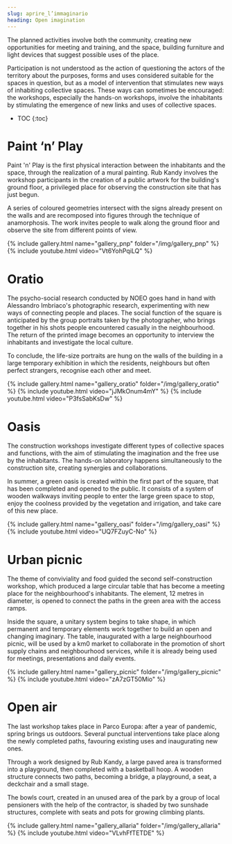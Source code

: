 ```yaml
---
slug: aprire_l’immaginario
heading: Open imagination
---
```


The planned activities involve both the community, creating new opportunities for meeting and training, and the space, building furniture and light devices that suggest possible uses of the place.

Participation is not understood as the action of questioning the actors of the territory about the purposes, forms and uses considered suitable for the spaces in question, but as a model of intervention that stimulates new ways of inhabiting collective spaces. These ways can sometimes be encouraged: the workshops, especially the hands-on workshops, involve the inhabitants by stimulating the emergence of new links and uses of collective spaces.


- TOC
{:toc}

# Paint ‘n’ Play
Paint 'n' Play is the first physical interaction between the inhabitants and the space, through the realization of a mural painting. Rub Kandy involves the workshop participants in the creation of a public artwork for the building's ground floor, a privileged place for observing the construction site that has just begun.

A series of coloured geometries intersect with the signs already present on the walls and are recomposed into figures through the technique of anamorphosis. The work invites people to walk along the ground floor and observe the site from different points of view.

{% include gallery.html name="gallery_pnp" folder="/img/gallery_pnp" %}
{% include youtube.html video="Vt6YohPqiLQ" %}

# Oratio
The psycho-social research conducted by NOEO goes hand in hand with Alessandro Imbriaco's photographic research, experimenting with new ways of connecting people and places.
The social function of the square is anticipated by the group portraits taken by the photographer, who brings together in his shots people encountered casually in the neighbourhood. The return of the printed image becomes an opportunity to interview the inhabitants and investigate the local culture.

To conclude, the life-size portraits are hung on the walls of the building in a large temporary exhibition in which the residents, neighbours but often perfect strangers, recognise each other and meet.

{% include gallery.html name="gallery_oratio" folder="/img/gallery_oratio" %}
{% include youtube.html video="jJMkOnum4mY" %}
{% include youtube.html video="P3fsSabKsDw" %}

# Oasis
The construction workshops investigate different types of collective spaces and functions, with the aim of stimulating the imagination and the free use by the inhabitants. The hands-on laboratory happens simultaneously to the construction site, creating synergies and collaborations.

In summer, a green oasis is created within the first part of the square, that has been completed and opened to the public. It consists of a system of wooden walkways inviting people to enter the large green space to stop, enjoy the coolness provided by the vegetation and irrigation, and take care of this new place.

{% include gallery.html name="gallery_oasi" folder="/img/gallery_oasi" %}
{% include youtube.html video="UQ7FZuyC-No" %}

# Urban picnic
The theme of conviviality and food guided the second self-construction workshop, which produced a large circular table that has become a meeting place for the neighbourhood's inhabitants. The element, 12 metres in diameter, is opened to connect the paths in the green area with the access ramps.

Inside the square, a unitary system begins to take shape, in which permanent and temporary elements work together to build an open and changing imaginary.
The table, inaugurated with a large neighbourhood picnic, will be used by a km0 market to collaborate in the promotion of short supply chains and neighbourhood services, while it is already being used for meetings, presentations and daily events.


{% include gallery.html name="gallery_picnic" folder="/img/gallery_picnic" %}
{% include youtube.html video="zA7zGT50Mio" %}

# Open air
The last workshop takes place in Parco Europa: after a year of pandemic, spring brings us outdoors. Several punctual interventions take place along the newly completed paths, favouring existing uses and inaugurating new ones.

Through a work designed by Rub Kandy, a large paved area is transformed into a playground, then completed with a basketball hoop. A wooden structure connects two paths, becoming a bridge, a playground, a seat, a deckchair and a small stage.

The bowls court, created in an unused area of the park by a group of local pensioners with the help of the contractor, is shaded by two sunshade structures, complete with seats and pots for growing climbing plants.

{% include gallery.html name="gallery_allaria" folder="/img/gallery_allaria" %}
{% include youtube.html video="VLvhFfTETDE" %}
